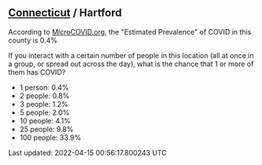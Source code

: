 
## [Connecticut](/united-states/connecticut) / Hartford

According to [MicroCOVID.org](http://microcovid.org),
the "Estimated Prevalence" of COVID in this county is 0.4%

If you interact with a certain number of people in this location
(all at once in a group, or spread out across the day), what is the chance that
1 or more of them has COVID?

- 1 person: 0.4%
- 2 people: 0.8%
- 3 people: 1.2%
- 5 people: 2.0%
- 10 people: 4.1%
- 25 people: 9.8%
- 100 people: 33.9%

Last updated: 2022-04-15 00:56:17.800243 UTC
